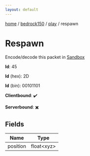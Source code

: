 ```yaml
---
layout: default
---
```


[home](/)  /  [bedrock150](/protocol/bedrock150)  /  [play](/protocol/bedrock150/play)  /  respawn

# Respawn

Encode/decode this packet in [Sandbox](../../../sandbox/bedrock150#Play.Respawn)

**Id**: 45

**Id** (hex): 2D

**Id** (bin): 00101101

**Clientbound**: ✔️

**Serverbound**: ✖️

## Fields

Name | Type
---|---
position | float&lt;xyz&gt;
